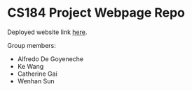 # CS184 Project Webpage Repo

Deployed website link [here](
https://cal-cs184-student.github.io/sp22-project-webpages-KeWang0622/
).

Group members:
- Alfredo De Goyeneche
- Ke Wang
- Catherine Gai
- Wenhan Sun
